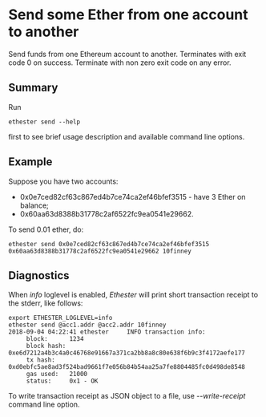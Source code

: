 # Send some Ether from one account to another

Send funds from one Ethereum account to another. Terminates
with exit code 0 on success. Terminate with non zero exit code
on any error.

## Summary

Run

```
ethester send --help
```

first to see brief usage description and available command line options.

## Example

Suppose you have two accounts:

* 0x0e7ced82cf63c867ed4b7ce74ca2ef46bfef3515 - have 3 Ether on balance;
* 0x60aa63d8388b31778c2af6522fc9ea0541e29662.

To send 0.01 ether, do:

```
ethester send 0x0e7ced82cf63c867ed4b7ce74ca2ef46bfef3515 0x60aa63d8388b31778c2af6522fc9ea0541e29662 10finney
```

## Diagnostics

When *info* loglevel is enabled, _Ethester_ will print short transaction receipt to the stderr, like follows:

```
export ETHESTER_LOGLEVEL=info
ethester send @acc1.addr @acc2.addr 10finney
2018-09-04 04:22:41 ethester     INFO transaction info:
     block:      1234
     block hash: 0xe6d7212a4b3c4a0c46768e91667a371ca2bb8a8c80e638f6b9c3f4172aefe177
     tx hash:    0xd0ebfc5ae8ad3f524bad9661f7e056b84b54aa25a7fe8804485fc0d498de8548
     gas used:   21000
     status:     0x1 - OK
```

To write transaction receipt as JSON object to a file, use *--write-receipt* command line option.
